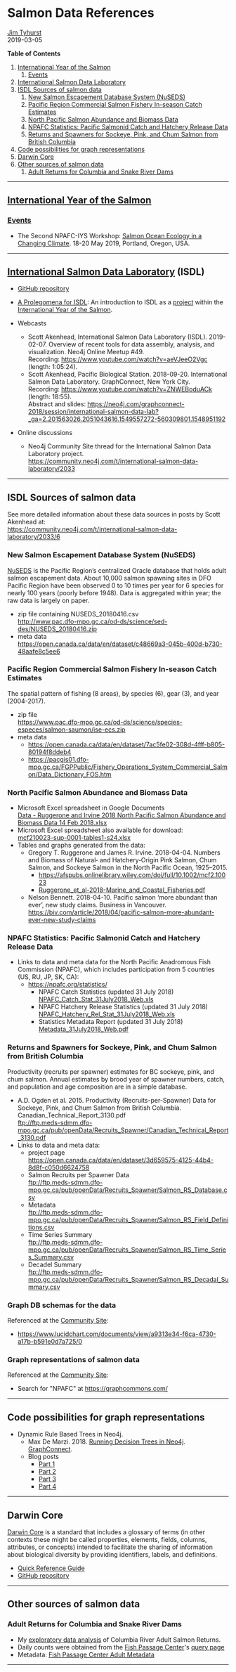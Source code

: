 # Salmon Data References

[Jim Tyhurst](https://www.jimtyhurst.com/)  
2019-03-05

**Table of Contents**

1. [International Year of the Salmon](#international-year-of-the-salmon)
    1. [Events](#events)
1. [International Salmon Data Laboratory](#international-salmon-data-laboratory)
1. [ISDL Sources of salmon data](#isdl-sources-of-salmon-data)
    1. [New Salmon Escapement Database System (NuSEDS)](#new-salmon-escapement-database-system-nuseds)
    1. [Pacific Region Commercial Salmon Fishery In-season Catch Estimates](#pacific-region-commercial-salmon-fishery-in-season-catch-estimates)
    1. [North Pacific Salmon Abundance and Biomass Data](#north-pacific-salmon-abundance-and-biomass-data)
    1. [NPAFC Statistics: Pacific Salmonid Catch and Hatchery Release Data](#npafc-statistics-pacific-salmonid-catch-and-hatchery-release-data)
    1. [Returns and Spawners for Sockeye, Pink, and Chum Salmon from British Columbia](#returns-and-spawners-for-sockeye-pink-and-chum-salmon-from-british-columbia)
1. [Code possibilities for graph representations](#code-possibilities-for-graph-representations)
1. [Darwin Core](#darwin-core)
1. [Other sources of salmon data](#other-sources-of-salmon-data)
    1. [Adult Returns for Columbia and Snake River Dams](#adult-returns-for-columbia-and-snake-river-dams)

---

## [International Year of the Salmon](https://yearofthesalmon.org/)

### [Events](https://yearofthesalmon.org/events/)

* The Second NPAFC-IYS Workshop: [Salmon Ocean Ecology in a Changing Climate](https://yearofthesalmon.org/salmon_event/the-second-npafc-iys-workshop-salmon-ocean-ecology-in-a-changing-climate/). 18-20 May 2019, Portland, Oregon, USA.

---

## [International Salmon Data Laboratory](https://yearofthesalmon.org/project/international-salmon-data-laboratory/) (ISDL)

* [GitHub repository](https://github.com/int-salmon-data-lab/)
* [A Prolegomena for ISDL](https://docs.google.com/document/d/1aZNCDmqZwhVQWHo_XsXs2f_VI0Wx_Ae4l2GRaYcoYw4/): An introduction to ISDL as a [project](https://yearofthesalmon.org/project/international-salmon-data-laboratory/) within the [International Year of the Salmon](https://yearofthesalmon.org/).
* Webcasts

    * Scott Akenhead, International Salmon Data Laboratory (ISDL). 2019-02-07. Overview of recent tools for data assembly, analysis, and visualization. Neo4j Online Meetup #49.  
        Recording: https://www.youtube.com/watch?v=aeVJeeO2Vgc (length: 1:05:24).
    * Scott Akenhead, Pacific Biological Station. 2018-09-20. International Salmon Data Laboratory. GraphConnect, New York City.  
        Recording: https://www.youtube.com/watch?v=ZNWEBoduACk (length: 18:55).  
        Abstract and slides: https://neo4j.com/graphconnect-2018/session/international-salmon-data-lab?_ga=2.201563026.2051043616.1549557272-560309801.1548951192
* Online discussions

    * Neo4j Community Site thread for the International Salmon Data Laboratory project.  
        https://community.neo4j.com/t/international-salmon-data-laboratory/2033

---

## ISDL Sources of salmon data

See more detailed information about these data sources in posts by Scott Akenhead at:  
    https://community.neo4j.com/t/international-salmon-data-laboratory/2033/6

### New Salmon Escapement Database System (NuSEDS)
[NuSEDS](https://open.canada.ca/en/suggested-datasets/new-salmon-escapement-database-nuseds) is the Pacific Region’s centralized Oracle database that holds adult salmon escapement data. About 10,000 salmon spawning sites in DFO Pacific Region have been observed 0 to 10 times per year for 6 species for nearly 100 years (poorly before 1948). Data is aggregated within year; the raw data is largely on paper.

* zip file containing NUSEDS_20180416.csv  
    http://www.pac.dfo-mpo.gc.ca/od-ds/science/sed-des/NUSEDS_20180416.zip
* meta data  
    https://open.canada.ca/data/en/dataset/c48669a3-045b-400d-b730-48aafe8c5ee6

### Pacific Region Commercial Salmon Fishery In-season Catch Estimates
The spatial pattern of fishing (8 areas), by species (6), gear (3), and year (2004-2017).

* zip file  
    https://www.pac.dfo-mpo.gc.ca/od-ds/science/species-especes/salmon-saumon/ise-ecs.zip
* meta data  
    * https://open.canada.ca/data/en/dataset/7ac5fe02-308d-4fff-b805-80194f8ddeb4
    * https://pacgis01.dfo-mpo.gc.ca/FGPPublic/Fishery_Operations_System_Commercial_Salmon/Data_Dictionary_FOS.htm

### North Pacific Salmon Abundance and Biomass Data

* Microsoft Excel spreadsheet in Google Documents  
    [Data - Ruggerone and Irvine 2018 North Pacific Salmon Abundance and Biomass Data 14 Feb 2018.xlsx](https://docs.google.com/a/s4s.com/viewer?a=v&pid=sites&srcid=czRzLmNvbXxzb2NrZXllLWN1bXVsYXRpdmUtaW1wYWN0c3xneDo3MDE1NzdlMjRkZTg2MGIw)
* Microsoft Excel spreadsheet also available for download:  
    [mcf210023-sup-0001-tables1-s24.xlsx](https://afspubs.onlinelibrary.wiley.com/action/downloadSupplement?doi=10.1002%2Fmcf2.10023&file=mcf210023-sup-0001-TableS1-S24.xlsx)
* Tables and graphs generated from the data:
    * Gregory T. Ruggerone and James R. Irvine. 2018-04-04. Numbers and Biomass of Natural‐ and Hatchery‐Origin Pink Salmon, Chum Salmon, and Sockeye Salmon in the North Pacific Ocean, 1925–2015.  
        * https://afspubs.onlinelibrary.wiley.com/doi/full/10.1002/mcf2.10023
        * [Ruggerone_et_al-2018-Marine_and_Coastal_Fisheries.pdf](https://afspubs.onlinelibrary.wiley.com/doi/epdf/10.1002/mcf2.10023)
    * Nelson Bennett. 2018-04-10. Pacific salmon ‘more abundant than ever’, new study claims. Business in Vancouver.  
    https://biv.com/article/2018/04/pacific-salmon-more-abundant-ever-new-study-claims

### NPAFC Statistics: Pacific Salmonid Catch and Hatchery Release Data

* Links to data and meta data for the North Pacific Anadromous Fish Commission (NPAFC), which includes participation from 5 countries (US, RU, JP, SK, CA):
    * https://npafc.org/statistics/
        * NPAFC Catch Statistics (updated 31 July 2018)  
        [NPAFC_Catch_Stat_31July2018_Web.xls](https://npafc.org/wp-content/uploads/NPAFC_Catch_Stat_31July2018_Web.xls)
        * NPAFC Hatchery Release Statistics (updated 31 July 2018)  
        [NPAFC_Hatchery_Rel_Stat_31July2018_Web.xls](https://npafc.org/wp-content/uploads/NPAFC_Hatchery_Rel_Stat_31July2018_Web.xls)
        * Statistics Metadata Report (updated 31 July 2018)  
        [Metadata_31July2018_Web.pdf](https://npafc.org/wp-content/uploads/Metadata_31July2018_Web.pdf)

### Returns and Spawners for Sockeye, Pink, and Chum Salmon from British Columbia  
Productivity (recruits per spawner) estimates for BC sockeye, pink, and chum salmon. Annual estimates by brood year of spawner numbers, catch, and population and age composition are in a simple database.

* A.D. Ogden et al. 2015. Productivity (Recruits-per-Spawner) Data for Sockeye, Pink, and Chum Salmon from British Columbia.  
    Canadian_Technical_Report_3130.pdf  
    ftp://ftp.meds-sdmm.dfo-mpo.gc.ca/pub/openData/Recruits_Spawner/Canadian_Technical_Report_3130.pdf
* Links to data and meta data:  
    * project page  
    https://open.canada.ca/data/en/dataset/3d659575-4125-44b4-8d8f-c050d6624758
    * Salmon Recruits per Spawner Data  
    ftp://ftp.meds-sdmm.dfo-mpo.gc.ca/pub/openData/Recruits_Spawner/Salmon_RS_Database.csv
    * Metadata  
    ftp://ftp.meds-sdmm.dfo-mpo.gc.ca/pub/openData/Recruits_Spawner/Salmon_RS_Field_Definitions.csv
    * Time Series Summary  
    ftp://ftp.meds-sdmm.dfo-mpo.gc.ca/pub/openData/Recruits_Spawner/Salmon_RS_Time_Series_Summary.csv
    * Decadel Summary  
    ftp://ftp.meds-sdmm.dfo-mpo.gc.ca/pub/openData/Recruits_Spawner/Salmon_RS_Decadal_Summary.csv

### Graph DB schemas for the data

Referenced at the [Community Site](https://community.neo4j.com/t/international-salmon-data-laboratory/2033/):

* https://www.lucidchart.com/documents/view/a9313e34-f6ca-4730-a17b-b591e0d7a725/0

### Graph representations of salmon data

Referenced at the [Community Site](https://community.neo4j.com/t/international-salmon-data-laboratory/2033/):

* Search for "NPAFC" at https://graphcommons.com/

---

## Code possibilities for graph representations

* Dynamic Rule Based Trees in Neo4j.
    * Max De Marzi. 2018. [Running Decision Trees in Neo4j](https://www.youtube.com/watch?v=cup2OyTfrBM). [GraphConnect](https://graphconnect.com/).
    * Blog posts
        * [Part 1](https://maxdemarzi.com/2018/01/14/dynamic-rule-based-decision-trees-in-neo4j/)
        * [Part 2](https://maxdemarzi.com/2018/01/26/dynamic-rule-based-decision-trees-in-neo4j-part-2/)
        * [Part 3](https://maxdemarzi.com/2018/10/08/dynamic-rule-based-decision-trees-in-neo4j-part-3/)
        * [Part 4](https://maxdemarzi.com/2018/11/05/dynamic-rule-based-decision-trees-in-neo4j-part-4/)

---

## Darwin Core
[Darwin Core](http://rs.tdwg.org/dwc/) is a standard that includes a glossary of terms (in other contexts these might be called properties, elements, fields, columns, attributes, or concepts) intended to facilitate the sharing of information about biological diversity by providing identifiers, labels, and definitions.

* [Quick Reference Guide](http://rs.tdwg.org/dwc/terms/)
* [GitHub repository](https://github.com/tdwg/dwc)

---

## Other sources of salmon data

### Adult Returns for Columbia and Snake River Dams

* My [exploratory data analysis](./columbia-river-adult-salmon-returns.md) of Columbia River Adult Salmon Returns.
* Daily counts were obtained from the [Fish Passage Center](http://www.fpc.org/)'s [query page](http://www.fpc.org/web/apps/adultsalmon/Q_adultcounts_dataquery.php)
* Metadata: [Fish Passage Center Adult Metadata](http://www.fpc.org/documents/metadata/FPC_Adult_Metadata.html)

---
